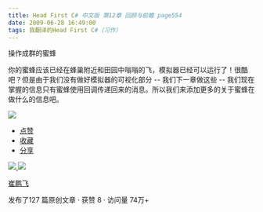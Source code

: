 ```yaml
---
title: Head First C# 中文版 第12章 回顾与前瞻 page554
date: 2009-06-28 16:49:00
tags: 我翻译的Head First C#（习作）
---
```

操作成群的蜜蜂

  

你的蜜蜂应该已经在蜂巢附近和田园中嗡嗡的飞，模拟器已经可以运行了！很酷吧？但是由于我们没有做好模拟器的可视化部分  \--  我们下一章做这些  \--
我们现在掌握的信息只有蜜蜂使用回调传递回来的消息。所以我们来添加更多的关于蜜蜂在做什么的信息吧。

  

![](https://p-blog.csdn.net/images/p_blog_csdn_net/cuipengfei1/EntryImages/20090628/2009-06-28_16-37-24.jpg)

  * [ 点赞  ](javascript:;)
  * [ 收藏  ](javascript:;)
  * [ 分享 ](javascript:;)

[ ![](https://profile.csdnimg.cn/5/2/5/3_cuipengfei1)
![](https://g.csdnimg.cn/static/user-reg-year/1x/11.png)
](https://blog.csdn.net/cuipengfei1)

[ 崔鹏飞 ](https://blog.csdn.net/cuipengfei1)

发布了127 篇原创文章  ·  获赞 8  ·  访问量 74万+


